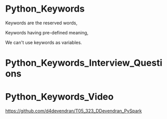 # Python_Keywords

Keywords are the reserved words,

Keywords having pre-defined meaning,

We can't use keywords as variables.

# Python_Keywords_Interview_Questions

# Python_Keywords_Video
https://github.com/d4devendran/T05_323_DDevendran_PySpark

